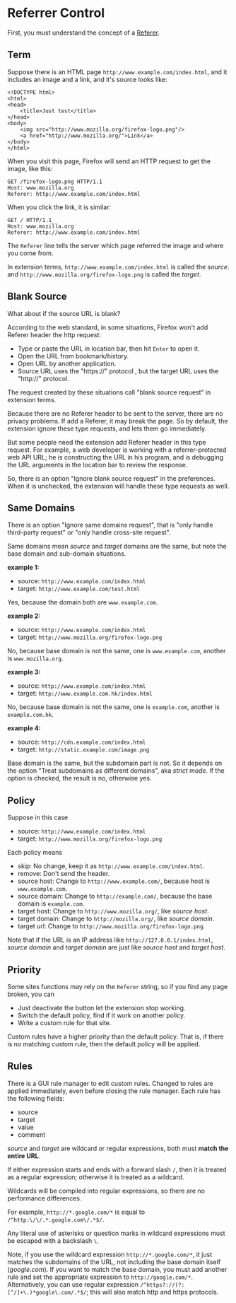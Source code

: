 # Referrer Control

First, you must understand the concept of a [Referer][].

[Referer]: https://wikipedia.org/wiki/HTTP_referer

## Term

Suppose there is an HTML page `http://www.example.com/index.html`, and it includes an image and a link, and it's source looks like:

    <!DOCTYPE html>
    <html>
    <head>
        <title>Just test</title>
    </head>
    <body>
        <img src="http://www.mozilla.org/firefox-logo.png"/>
        <a href="http://www.mozilla.org/">Link</a>
    </body>
    </html>

When you visit this page, Firefox will send an HTTP request to get the image, like this:

    GET /firefox-logo.png HTTP/1.1
    Host: www.mozilla.org
    Referer: http://www.example.com/index.html

When you click the link, it is similar:

    GET / HTTP/1.1
    Host: www.mozilla.org
    Referer: http://www.example.com/index.html

The `Referer` line tells the server which page referred the image and where you come from.

In extension terms, `http://www.example.com/index.html` is called the _source_. and `http://www.mozilla.org/firefox-logo.png` is called the _target_.

## Blank Source

What about if the source URL is blank? 

According to the web standard, in some situations, Firefox won't add Referer header the http request: 

* Type or paste the URL in location bar, then hit `Enter` to open it.
* Open the URL from bookmark/history.
* Open URL by another application.
* Source URL uses the "https://" protocol , but the target URL uses the "http://" protocol.

The request created by these situations call "blank source request" in extension terms.

Because there are no Referer header to be sent to the server, there are no privacy problems. If add a Referer, it may break the page. So by default, the extension ignore these type requests, and lets them go immediately.

But some people need the extension add Referer header in this type request. For example, a web developer is working with a referrer-protected web API URL; he is constructing the URL in his program, and is debugging the URL arguments in the location bar to review the response.

So, there is an option "Ignore blank source request" in the preferences. When it is unchecked, the extension will handle these type requests as well.

## Same Domains

There is an option "Ignore same domains request", that is "only handle third-party request" or "only handle cross-site request".

Same domains mean _source_ and _target_ domains are the same, but note the base domain and sub-domain situations.

**example 1:**

* source: `http://www.example.com/index.html`
* target: `http://www.example.com/test.html`

Yes, because the domain both are `www.example.com`.

**example 2:**

* source: `http://www.example.com/index.html`
* target: `http://www.mozilla.org/firefox-logo.png`

No, because base domain is not the same, one is `www.example.com`, another is `www.mozilla.org`.

**example 3:**

* source: `http://www.example.com/index.html`
* target: `http://www.example.com.hk/index.html`

No, because base domain is not the same, one is `example.com`, another is `example.com.hk`.

**example 4:**

* source: `http://cdn.example.com/index.html`
* target: `http://static.example.com/image.png`

Base domain is the same, but the subdomain part is not. So it depends on the option "Treat subdomains as different domains", aka _strict mode_. If the option is checked, the result is no, otherwise yes.

## Policy

Suppose in this case

* source: `http://www.example.com/index.html`
* target: `http://www.mozilla.org/firefox-logo.png`

Each policy means

* skip: No change, keep it as `http://www.example.com/index.html`.
* remove: Don't send the header.
* source host: Change to `http://www.example.com/`, because host is `www.example.com`.
* source domain: Change to `http://example.com/`, because the base domain is `example.com`.
* target host: Change to `http://www.mozilla.org/`, like _source host_.
* target domain: Change to `http://mozilla.org/`, like _source domain_.
* target url: Change to `http://www.mozilla.org/firefox-logo.png`.

Note that if the URL is an IP address like `http://127.0.0.1/index.html`, _source domain_ and _target domain_ are just like _source host_ and _target host_.

## Priority

Some sites functions may rely on the `Referer` string, so if you find any page broken, you can

* Just deactivate the button let the extension stop working.
* Switch the default policy, find if it work on another policy.
* Write a custom rule for that site.

Custom rules have a higher priority than the default policy. That is, if there is no matching custom rule, then the default policy will be applied.

## Rules

There is a GUI rule manager to edit custom rules. Changed to rules are applied immediately, even before closing the rule manager.  Each rule has the following fields:

* source
* target
* value
* comment

_source_ and _target_ are wildcard or regular expressions, both must **match the entire URL**. 

If either expression starts and ends with a forward slash `/`, then it is treated as a regular expression; otherwise it is treated as a wildcard.

Wildcards will be compiled into regular expressions, so there are no performance differences.

For example, `http://*.google.com/*` is equal to `/^http:\/\/.*.google.com\/.*$/`.

Any literal use of asterisks or question marks in wildcard expressions must be escaped with a backslash `\`.

Note, if you use the wildcard expression `http://*.google.com/*`, it just matches the subdomains of the URL, not including the base domain itself (*google.com*).  If you want to match the base domain, you must add another rule and set the appropriate expression to `http://google.com/*`.  Alternatively, you can use regular expression `/^https?://(?:[^/]+\.)*google\.com/.*$/`; this will also match http and https protocols.